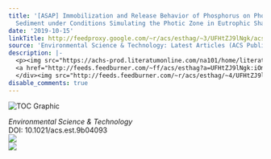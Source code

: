 ```yaml
---
title: '[ASAP] Immobilization and Release Behavior of Phosphorus on Phoslock-Inactivated
  Sediment under Conditions Simulating the Photic Zone in Eutrophic Shallow Lakes'
date: '2019-10-15'
linkTitle: http://feedproxy.google.com/~r/acs/esthag/~3/UFHtZJ9lNgk/acs.est.9b04093
source: 'Environmental Science & Technology: Latest Articles (ACS Publications)'
description: |-
  <p><img src="https://achs-prod.literatumonline.com/na101/home/literatum/publisher/achs/journals/content/esthag/0/esthag.ahead-of-print/acs.est.9b04093/20191015/images/medium/es9b04093_0005.gif" alt="TOC Graphic"/></p><div><cite>Environmental Science & Technology</cite></div><div>DOI: 10.1021/acs.est.9b04093</div><div class="feedflare">
  <a href="http://feeds.feedburner.com/~ff/acs/esthag?a=UFHtZJ9lNgk:iOmvxanpFHo:yIl2AUoC8zA"><img src="http://feeds.feedburner.com/~ff/acs/esthag?d=yIl2AUoC8zA" border="0"></img></a>
  </div><img src="http://feeds.feedburner.com/~r/acs/esthag/~4/UFHtZJ9lNgk" ...
disable_comments: true
---
```

<p><img src="https://achs-prod.literatumonline.com/na101/home/literatum/publisher/achs/journals/content/esthag/0/esthag.ahead-of-print/acs.est.9b04093/20191015/images/medium/es9b04093_0005.gif" alt="TOC Graphic"/></p><div><cite>Environmental Science & Technology</cite></div><div>DOI: 10.1021/acs.est.9b04093</div><div class="feedflare">
<a href="http://feeds.feedburner.com/~ff/acs/esthag?a=UFHtZJ9lNgk:iOmvxanpFHo:yIl2AUoC8zA"><img src="http://feeds.feedburner.com/~ff/acs/esthag?d=yIl2AUoC8zA" border="0"></img></a>
</div><img src="http://feeds.feedburner.com/~r/acs/esthag/~4/UFHtZJ9lNgk" ...